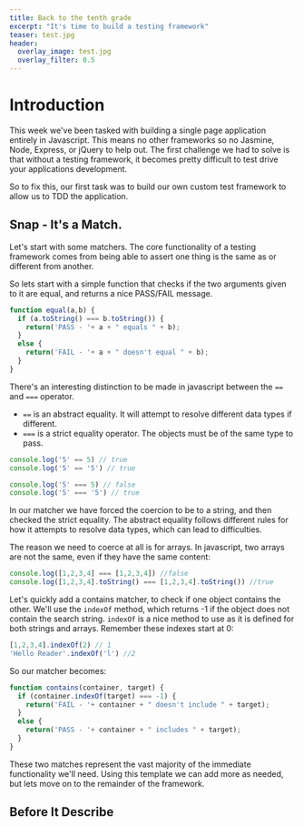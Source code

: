 ```yaml
---
title: Back to the tenth grade
excerpt: "It's time to build a testing framework"
teaser: test.jpg
header:
  overlay_image: test.jpg
  overlay_filter: 0.5
---
```


# Introduction

This week we've been tasked with building a single page application entirely in Javascript. This means no other frameworks so no Jasmine, Node, Express, or jQuery to help out. The first challenge we had to solve is that without a testing framework, it becomes pretty difficult to test drive your applications development.

So to fix this, our first task was to build our own custom test framework to allow us to TDD the application.

## Snap - It's a Match.

Let's start with some matchers. The core functionality of a testing framework comes from being able to assert one thing is the same as or different from another.

So lets start with a simple function that checks if the two arguments given to it are equal, and returns a nice PASS/FAIL message.

```javascript
function equal(a,b) {
  if (a.toString() === b.toString()) {
    return('PASS - '+ a + " equals " + b);
  }
  else {
    return('FAIL - '+ a + " doesn't equal " + b);
  }
}
```

There's an interesting distinction to be made in javascript between the `==` and `===` operator.

- `==` is an abstract equality. It will attempt to resolve different data types if different.
- `===` is a strict equality operator. The objects must be of the same type to pass.

```javascript
console.log('5' == 5) // true
console.log('5' == '5') // true

console.log('5' === 5) // false
console.log('5' === '5') // true
```

In our matcher we have forced the coercion to be to a string, and then checked the strict equality. The abstract equality follows different rules for how it attempts to resolve data types, which can lead to difficulties.

The reason we need to coerce at all is for arrays. In javascript, two arrays are not the same, even if they have the same content:

```javascript
console.log([1,2,3,4] === [1,2,3,4]) //false
console.log([1,2,3,4].toString() === [1,2,3,4].toString()) //true
```
Let's quickly add a contains matcher, to check if one object contains the other. We'll use the `indexOf` method, which returns -1 if the object does not contain the search string. `indexOf` is a nice method to use as it is defined for both strings and arrays. Remember these indexes start at 0:

```javascript
[1,2,3,4].indexOf(2) // 1
'Hello Reader'.indexOf('l') //2
```
So our matcher becomes:

```javascript
function contains(container, target) {
  if (container.indexOf(target) === -1) {
    return('FAIL - '+ container + " doesn't include " + target);
  }
  else {
    return('PASS - '+ container + " includes " + target);
  }
}
```

These two matches represent the vast majority of the immediate functionality we'll need. Using this template we can add more as needed, but lets move on to the remainder of the framework.

## Before It Describe
